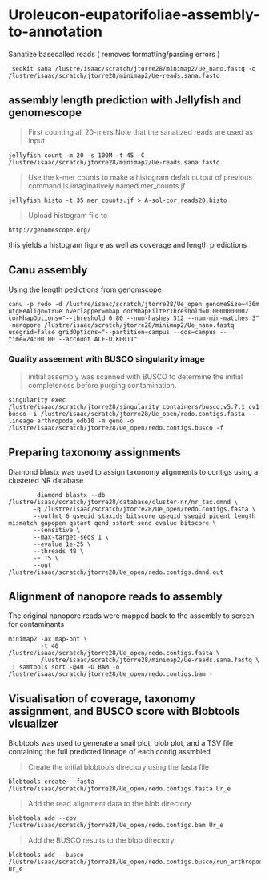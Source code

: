 # Uroleucon-eupatorifoliae-assembly-to-annotation

Sanatize basecalled reads ( removes formatting/parsing errors )

```
 seqkit sana /lustre/isaac/scratch/jtorre28/minimap2/Ue_nano.fastq -o /lustre/isaac/scratch/jtorre28/minimap2/Ue-reads.sana.fastq
```

## assembly length prediction with Jellyfish and genomescope

> First counting all 20-mers
Note that the sanatized reads are used as input

```
jellyfish count -m 20 -s 100M -t 45 -C /lustre/isaac/scratch/jtorre28/minimap2/Ue-reads.sana.fastq
```

> Use the k-mer counts to make a histogram
defalt output of previous command is imaginatively named mer_counts.jf

```
jellyfish histo -t 35 mer_counts.jf > A-sol-cor_reads20.histo
```
> Upload histogram file to
```
http://genomescope.org/
```
this yields a histogram figure as well as coverage and length predictions

## Canu assembly

Using the length pedictions from genomscope

```
canu -p redo -d /lustre/isaac/scratch/jtorre28/Ue_open genomeSize=436m utgReAlign=true overlapper=mhap corMhapFilterThreshold=0.0000000002 corMhapOptions="--threshold 0.80 --num-hashes 512 --num-min-matches 3"  -nanopore /lustre/isaac/scratch/jtorre28/minimap2/Ue_nano.fastq usegrid=false gridOptions="--partition=campus --qos=campus --time=24:00:00 --account ACF-UTK0011"
```
### Quality asseement with BUSCO singularity image

> initial assembly was scanned with BUSCO to determine the initial completeness before purging contamination.

```
singularity exec /lustre/isaac/scratch/jtorre28/singularity_containers/busco:v5.7.1_cv1.sif busco -i /lustre/isaac/scratch/jtorre28/Ue_open/redo.contigs.fasta --lineage arthropoda_odb10 -m geno -o /lustre/isaac/scratch/jtorre28/Ue_open/redo.contigs.busco -f
```

## Preparing taxonomy assignments
Diamond blastx was used to assign taxonomy alignments to contigs using a clustered NR database

```
        diamond blastx --db /lustre/isaac/scratch/jtorre28/database/cluster-nr/nr_tax.dmnd \
       -q /lustre/isaac/scratch/jtorre28/Ue_open/redo.contigs.fasta \
       --outfmt 6 qseqid staxids bitscore qseqid sseqid pident length mismatch gapopen qstart qend sstart send evalue bitscore \
       --sensitive \
       --max-target-seqs 1 \
       --evalue 1e-25 \
       --threads 48 \
       -F 15 \
       --out /lustre/isaac/scratch/jtorre28/Ue_open/redo.contigs.dmnd.out
```

## Alignment of nanopore reads to assembly
The original nanopore reads were mapped back to the assembly to screen for contaminants

```
minimap2 -ax map-ont \
         -t 40 /lustre/isaac/scratch/jtorre28/Ue_open/redo.contigs.fasta \
         /lustre/isaac/scratch/jtorre28/minimap2/Ue-reads.sana.fastq \
 | samtools sort -@40 -O BAM -o /lustre/isaac/scratch/jtorre28/Ue_open/redo.contigs.bam -
```
## Visualisation of coverage, taxonomy assignment, and BUSCO score with Blobtools visualizer
Blobtools was used to generate a snail plot, blob plot, and a TSV file containing the full predicted lineage of each contig assmbled 

> Create the initial blobtools directory using the fasta file
```
blobtools create --fasta /lustre/isaac/scratch/jtorre28/Ue_open/redo.contigs.fasta Ur_e
```

> Add the read alignment data to the blob directory
```
blobtools add --cov /lustre/isaac/scratch/jtorre28/Ue_open/redo.contigs.bam Ur_e
```

> Add the BUSCO results to the blob directory
```
blobtools add --busco /lustre/isaac/scratch/jtorre28/Ue_open/redo.contigs.busco/run_arthropoda_obd10/full_table.tsv Ur_e
```



